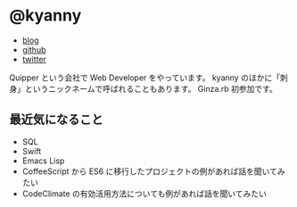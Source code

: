 @kyanny
=======

- [blog](http://blog.kyanny.me/)
- [github](http://github.com/kyanny)
- [twitter](https://twitter.com/kyanny)

Quipper という会社で Web Developer をやっています。 kyanny のほかに「刺身」というニックネームで呼ばれることもあります。 Ginza.rb 初参加です。

最近気になること
----------------

- SQL
- Swift
- Emacs Lisp
- CoffeeScript から ES6 に移行したプロジェクトの例があれば話を聞いてみたい
- CodeClimate の有効活用方法についても例があれば話を聞いてみたい
